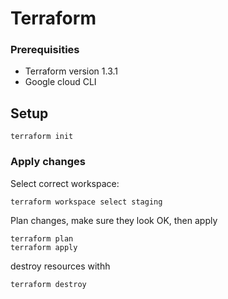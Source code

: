 # Terraform

### Prerequisities

- Terraform version 1.3.1
- Google cloud CLI



## Setup

```
terraform init
```


### Apply changes

Select correct workspace:

````
terraform workspace select staging
````

Plan changes, make sure they look OK, then apply
```
terraform plan
terraform apply
```

destroy resources withh 

```
terraform destroy
```

